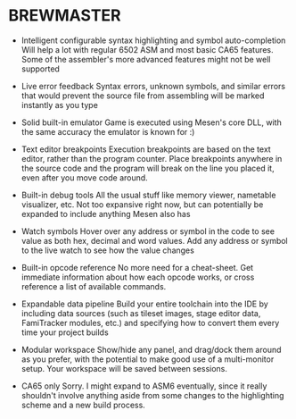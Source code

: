 # BREWMASTER

* Intelligent configurable syntax highlighting and symbol auto-completion
Will help a lot with regular 6502 ASM and most basic CA65 features. Some of the assembler's more advanced features might not be well supported

* Live error feedback
Syntax errors, unknown symbols, and similar errors that would prevent the source file from assembling will be marked instantly as you type

* Solid built-in emulator
Game is executed using Mesen's core DLL, with the same accuracy the emulator is known for :)

* Text editor breakpoints
Execution breakpoints are based on the text editor, rather than the program counter. Place breakpoints anywhere in the source code and the program will break on the line you placed it, even after you move code around.

* Built-in debug tools
All the usual stuff like memory viewer, nametable visualizer, etc. Not too expansive right now, but can potentially be expanded to include anything Mesen also has

* Watch symbols
Hover over any address or symbol in the code to see value as both hex, decimal and word values. Add any address or symbol to the live watch to see how the value changes

* Built-in opcode reference
No more need for a cheat-sheet. Get immediate information about how each opcode works, or cross reference a list of available commands.

* Expandable data pipeline
Build your entire toolchain into the IDE by including data sources (such as tileset images, stage editor data, FamiTracker modules, etc.) and specifying how to convert them every time your project builds

* Modular workspace
Show/hide any panel, and drag/dock them around as you prefer, with the potential to make good use of a multi-monitor setup. Your workspace will be saved between sessions.

* CA65 only
Sorry. I might expand to ASM6 eventually, since it really shouldn't involve anything aside from some changes to the highlighting scheme and a new build process.
